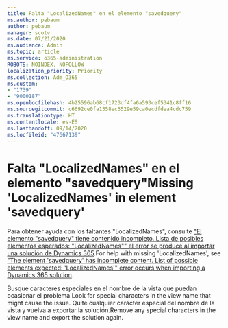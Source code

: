```yaml
---
title: Falta "LocalizedNames" en el elemento "savedquery"
ms.author: pebaum
author: pebaum
manager: scotv
ms.date: 07/21/2020
ms.audience: Admin
ms.topic: article
ms.service: o365-administration
ROBOTS: NOINDEX, NOFOLLOW
localization_priority: Priority
ms.collection: Adm_O365
ms.custom:
- "1739"
- "9000187"
ms.openlocfilehash: 4b25596ab68cf1723df4fa6a593cef5341c8ff16
ms.sourcegitcommit: c6692ce0fa1358ec3529e59ca0ecdfdea4cdc759
ms.translationtype: HT
ms.contentlocale: es-ES
ms.lasthandoff: 09/14/2020
ms.locfileid: "47667139"
---
```

# <a name="missing-localizednames-in-element-savedquery"></a><span data-ttu-id="f5e1c-102">Falta "LocalizedNames" en el elemento "savedquery"</span><span class="sxs-lookup"><span data-stu-id="f5e1c-102">Missing 'LocalizedNames' in element 'savedquery'</span></span>

<span data-ttu-id="f5e1c-103">Para obtener ayuda con los faltantes "LocalizedNames", consulte ["El elemento "savedquery" tiene contenido incompleto. Lista de posibles elementos esperados: "LocalizedNames"" el error se produce al importar una solución de Dynamics 365](https://support.microsoft.com/help/4463330/the-element-savedquery-has-incomplete-content-list-of-possible-element).</span><span class="sxs-lookup"><span data-stu-id="f5e1c-103">For help with missing 'LocalizedNames', see ["The element 'savedquery' has incomplete content. List of possible elements expected: 'LocalizedNames'" error occurs when importing a Dynamics 365 solution](https://support.microsoft.com/help/4463330/the-element-savedquery-has-incomplete-content-list-of-possible-element).</span></span>

<span data-ttu-id="f5e1c-104">Busque caracteres especiales en el nombre de la vista que puedan ocasionar el problema.</span><span class="sxs-lookup"><span data-stu-id="f5e1c-104">Look for special characters in the view name that might cause the issue.</span></span> <span data-ttu-id="f5e1c-105">Quite cualquier carácter especial del nombre de la vista y vuelva a exportar la solución.</span><span class="sxs-lookup"><span data-stu-id="f5e1c-105">Remove any special characters in the view name and export the solution again.</span></span>